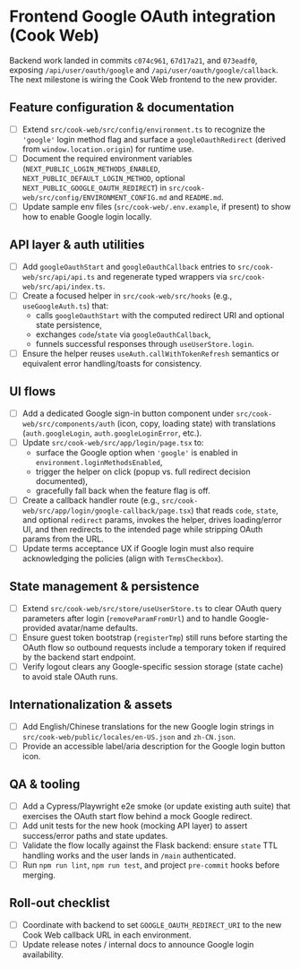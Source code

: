 # Frontend Google OAuth integration (Cook Web)

Backend work landed in commits `c074c961`, `67d17a21`, and `073eadf0`, exposing `/api/user/oauth/google` and `/api/user/oauth/google/callback`. The next milestone is wiring the Cook Web frontend to the new provider.

## Feature configuration & documentation
- [ ] Extend `src/cook-web/src/config/environment.ts` to recognize the `'google'` login method flag and surface a `googleOauthRedirect` (derived from `window.location.origin`) for runtime use.
- [ ] Document the required environment variables (`NEXT_PUBLIC_LOGIN_METHODS_ENABLED`, `NEXT_PUBLIC_DEFAULT_LOGIN_METHOD`, optional `NEXT_PUBLIC_GOOGLE_OAUTH_REDIRECT`) in `src/cook-web/src/config/ENVIRONMENT_CONFIG.md` and `README.md`.
- [ ] Update sample env files (`src/cook-web/.env.example`, if present) to show how to enable Google login locally.

## API layer & auth utilities
- [ ] Add `googleOauthStart` and `googleOauthCallback` entries to `src/cook-web/src/api/api.ts` and regenerate typed wrappers via `src/cook-web/src/api/index.ts`.
- [ ] Create a focused helper in `src/cook-web/src/hooks` (e.g., `useGoogleAuth.ts`) that:
  - calls `googleOauthStart` with the computed redirect URI and optional state persistence,
  - exchanges `code`/`state` via `googleOauthCallback`,
  - funnels successful responses through `useUserStore.login`.
- [ ] Ensure the helper reuses `useAuth.callWithTokenRefresh` semantics or equivalent error handling/toasts for consistency.

## UI flows
- [ ] Add a dedicated Google sign-in button component under `src/cook-web/src/components/auth` (icon, copy, loading state) with translations (`auth.googleLogin`, `auth.googleLoginError`, etc.).
- [ ] Update `src/cook-web/src/app/login/page.tsx` to:
  - surface the Google option when `'google'` is enabled in `environment.loginMethodsEnabled`,
  - trigger the helper on click (popup vs. full redirect decision documented),
  - gracefully fall back when the feature flag is off.
- [ ] Create a callback handler route (e.g., `src/cook-web/src/app/login/google-callback/page.tsx`) that reads `code`, `state`, and optional `redirect` params, invokes the helper, drives loading/error UI, and then redirects to the intended page while stripping OAuth params from the URL.
- [ ] Update terms acceptance UX if Google login must also require acknowledging the policies (align with `TermsCheckbox`).

## State management & persistence
- [ ] Extend `src/cook-web/src/store/useUserStore.ts` to clear OAuth query parameters after login (`removeParamFromUrl`) and to handle Google-provided avatar/name defaults.
- [ ] Ensure guest token bootstrap (`registerTmp`) still runs before starting the OAuth flow so outbound requests include a temporary token if required by the backend start endpoint.
- [ ] Verify logout clears any Google-specific session storage (state cache) to avoid stale OAuth runs.

## Internationalization & assets
- [ ] Add English/Chinese translations for the new Google login strings in `src/cook-web/public/locales/en-US.json` and `zh-CN.json`.
- [ ] Provide an accessible label/aria description for the Google login button icon.

## QA & tooling
- [ ] Add a Cypress/Playwright e2e smoke (or update existing auth suite) that exercises the OAuth start flow behind a mock Google redirect.
- [ ] Add unit tests for the new hook (mocking API layer) to assert success/error paths and state updates.
- [ ] Validate the flow locally against the Flask backend: ensure `state` TTL handling works and the user lands in `/main` authenticated.
- [ ] Run `npm run lint`, `npm run test`, and project `pre-commit` hooks before merging.

## Roll-out checklist
- [ ] Coordinate with backend to set `GOOGLE_OAUTH_REDIRECT_URI` to the new Cook Web callback URL in each environment.
- [ ] Update release notes / internal docs to announce Google login availability.

